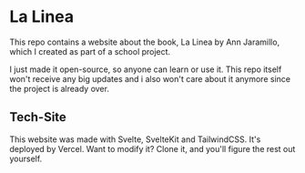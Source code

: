 # La Linea

This repo contains a website about the book, La Linea by Ann Jaramillo, which I created as part of a school project.

I just made it open-source, so anyone can learn or use it. This repo itself won't receive any big updates and i also
won't care about it anymore since the project is already over.

## Tech-Site

This website was made with Svelte, SvelteKit and TailwindCSS. It's deployed by Vercel. Want to modify it? Clone it, and
you'll figure the rest out yourself.
